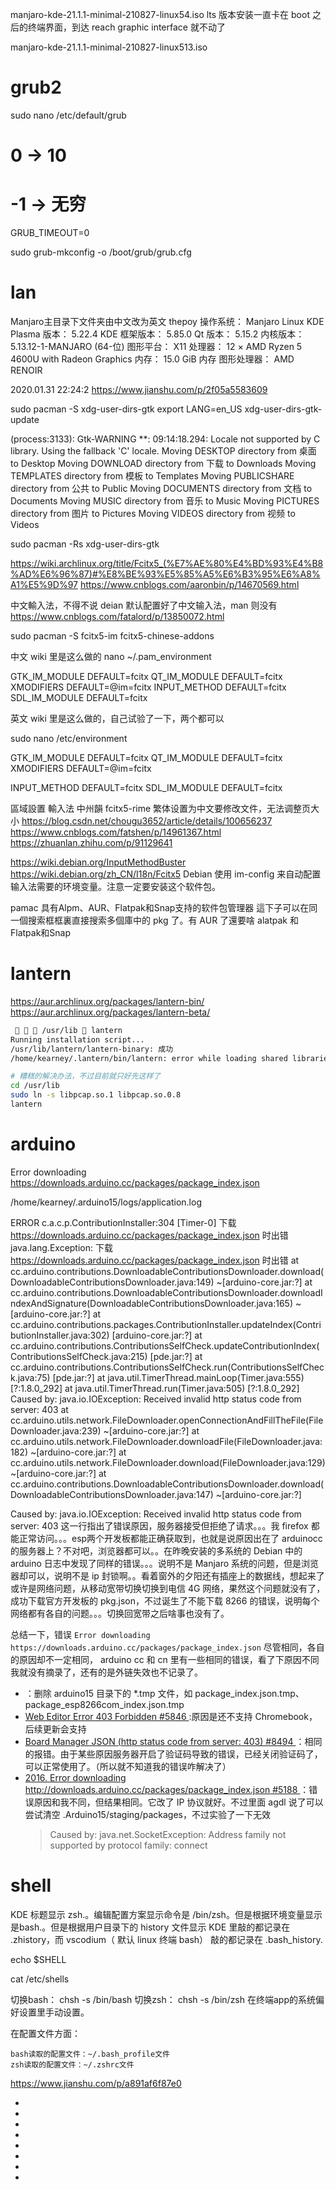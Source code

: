 manjaro-kde-21.1.1-minimal-210827-linux54.iso
lts 版本安装一直卡在 boot 之后的终端界面，到达 reach graphic interface 就不动了

manjaro-kde-21.1.1-minimal-210827-linux513.iso
# grub2
sudo nano /etc/default/grub
# 0 -> 10
# -1 -> 无穷
GRUB_TIMEOUT=0

sudo grub-mkconfig -o /boot/grub/grub.cfg
# lan

Manjaro主目录下文件夹由中文改为英文
thepoy
操作系统： Manjaro Linux
KDE Plasma 版本： 5.22.4
KDE 框架版本： 5.85.0
Qt 版本： 5.15.2
内核版本： 5.13.12-1-MANJARO (64-位)
图形平台： X11
处理器： 12 × AMD Ryzen 5 4600U with Radeon Graphics
内存： 15.0 GiB 内存
图形处理器： AMD RENOIR


2020.01.31 22:24:2
https://www.jianshu.com/p/2f05a5583609

sudo pacman -S xdg-user-dirs-gtk
export LANG=en_US
xdg-user-dirs-gtk-update


(process:3133): Gtk-WARNING **: 09:14:18.294: Locale not supported by C library.
        Using the fallback 'C' locale.
Moving DESKTOP directory from 桌面 to Desktop
Moving DOWNLOAD directory from 下载 to Downloads
Moving TEMPLATES directory from 模板 to Templates
Moving PUBLICSHARE directory from 公共 to Public
Moving DOCUMENTS directory from 文档 to Documents
Moving MUSIC directory from 音乐 to Music
Moving PICTURES directory from 图片 to Pictures
Moving VIDEOS directory from 视频 to Videos


sudo pacman -Rs xdg-user-dirs-gtk

https://wiki.archlinux.org/title/Fcitx5_(%E7%AE%80%E4%BD%93%E4%B8%AD%E6%96%87)#%E8%BE%93%E5%85%A5%E6%B3%95%E6%A8%A1%E5%9D%97
https://www.cnblogs.com/aaronbin/p/14670569.html

中文輸入法，不得不说 deian 默认配置好了中文输入法，man 则没有
https://www.cnblogs.com/fatalord/p/13850072.html

sudo pacman -S fcitx5-im fcitx5-chinese-addons

中文 wiki 里是这么做的
nano ~/.pam_environment

GTK_IM_MODULE DEFAULT=fcitx
QT_IM_MODULE  DEFAULT=fcitx
XMODIFIERS    DEFAULT=@im=fcitx
INPUT_METHOD  DEFAULT=fcitx
SDL_IM_MODULE DEFAULT=fcitx

英文 wiki 里是这么做的，自己试验了一下，两个都可以

sudo nano /etc/environment

GTK_IM_MODULE DEFAULT=fcitx
QT_IM_MODULE  DEFAULT=fcitx
XMODIFIERS    DEFAULT=@im=fcitx

INPUT_METHOD  DEFAULT=fcitx
SDL_IM_MODULE DEFAULT=fcitx

區域設置 輸入法 中州韻 fcitx5-rime
繁体设置为中文要修改文件，无法调整页大小
https://blog.csdn.net/chougu3652/article/details/100656237
https://www.cnblogs.com/fatshen/p/14961367.html
https://zhuanlan.zhihu.com/p/91129641

https://wiki.debian.org/InputMethodBuster
https://wiki.debian.org/zh_CN/I18n/Fcitx5
Debian 使用 im-config 来自动配置输入法需要的环境变量。注意一定要安装这个软件包。

pamac 具有Alpm、AUR、Flatpak和Snap支持的软件包管理器
這下子可以在同一個搜索框框裏直接搜索多個庫中的 pkg 了。有 AUR 了還要啥 alatpak 和 Flatpak和Snap

# lantern

https://aur.archlinux.org/packages/lantern-bin/
https://aur.archlinux.org/packages/lantern-beta/

```bash
    /usr/lib  lantern                                                                                 1 ✘
Running installation script...
/usr/lib/lantern/lantern-binary: 成功
/home/kearney/.lantern/bin/lantern: error while loading shared libraries: libpcap.so.0.8: cannot open shared object file: No such file or directory

# 糟糕的解决办法，不过目前就只好先这样了
cd /usr/lib
sudo ln -s libpcap.so.1 libpcap.so.0.8
lantern
```

# arduino
Error downloading https://downloads.arduino.cc/packages/package_index.json

/home/kearney/.arduino15/logs/application.log

ERROR c.a.c.p.ContributionInstaller:304 [Timer-0] 下载 https://downloads.arduino.cc/packages/package_index.json 时出错
java.lang.Exception: 下载 https://downloads.arduino.cc/packages/package_index.json 时出错
	at cc.arduino.contributions.DownloadableContributionsDownloader.download(DownloadableContributionsDownloader.java:149) ~[arduino-core.jar:?]
	at cc.arduino.contributions.DownloadableContributionsDownloader.downloadIndexAndSignature(DownloadableContributionsDownloader.java:165) ~[arduino-core.jar:?]
	at cc.arduino.contributions.packages.ContributionInstaller.updateIndex(ContributionInstaller.java:302) [arduino-core.jar:?]
	at cc.arduino.contributions.ContributionsSelfCheck.updateContributionIndex(ContributionsSelfCheck.java:215) [pde.jar:?]
	at cc.arduino.contributions.ContributionsSelfCheck.run(ContributionsSelfCheck.java:75) [pde.jar:?]
	at java.util.TimerThread.mainLoop(Timer.java:555) [?:1.8.0_292]
	at java.util.TimerThread.run(Timer.java:505) [?:1.8.0_292]
Caused by: java.io.IOException: Received invalid http status code from server: 403
	at cc.arduino.utils.network.FileDownloader.openConnectionAndFillTheFile(FileDownloader.java:239) ~[arduino-core.jar:?]
	at cc.arduino.utils.network.FileDownloader.downloadFile(FileDownloader.java:182) ~[arduino-core.jar:?]
	at cc.arduino.utils.network.FileDownloader.download(FileDownloader.java:129) ~[arduino-core.jar:?]
	at cc.arduino.contributions.DownloadableContributionsDownloader.download(DownloadableContributionsDownloader.java:147) ~[arduino-core.jar:?]

Caused by: java.io.IOException: Received invalid http status code from server: 403
这一行指出了错误原因，服务器接受但拒绝了请求。。。我 firefox 都能正常访问。。。esp两个开发板都能正确获取到，也就是说原因出在了 arduinocc的服务器上？不对吧，浏览器都可以。。在昨晚安装的多系统的 Debian 中的 arduino 日志中发现了同样的错误。。。说明不是 Manjaro 系统的问题，但是浏览器却可以，说明不是 ip 封锁啊。。看着窗外的夕阳还有插座上的数据线，想起来了或许是网络问题，从移动宽带切换切换到电信 4G 网络，果然这个问题就没有了，成功下载官方开发板的 pkg.json，不过诞生了不能下载 8266 的错误，说明每个网络都有各自的问题。。。切换回宽带之后啥事也没有了。

总结一下，错误 `Error downloading https://downloads.arduino.cc/packages/package_index.json` 尽管相同，各自的原因却不一定相同， arduino cc 和 cn 里有一些相同的错误，看了下原因不同我就没有摘录了，还有的是外链失效也不记录了。

- [](https://blog.csdn.net/xutianruo/article/details/86591189?depth_1-utm_source=distribute.pc_relevant_t0.none-task-blog-2%7Edefault%7EBlogCommendFromMachineLearnPai2%7Edefault-1.control)：删除 arduino15 目录下的 *.tmp 文件，如 package_index.json.tmp、package_esp8266com_index.json.tmp
- [ Web Editor Error 403 Forbidden #5846 ](https://github.com/arduino/Arduino/issues/5846):原因是还不支持 Chromebook，后续更新会支持
- [ Board Manager JSON (http status code from server: 403) #8494 ](https://github.com/arduino/Arduino/issues/8494)：相同的报错。由于某些原因服务器开启了验证码导致的错误，已经关闭验证码了，可以正常使用了。（所以就不知道我的错误咋解决了）
- [2016. Error downloading http://downloads.arduino.cc/packages/package_index.json #5188 ](https://github.com/arduino/Arduino/issues/5188)：错误原因和我不同，但结果相同。它改了 IP 协议就好。不过里面 agdl  说了可以尝试清空  .Arduino15/staging/packages，不过实验了一下无效
    > Caused by: java.net.SocketException: Address family not supported by protocol family: connect

# shell

KDE 标题显示 zsh.。编辑配置方案显示命令是 /bin/zsh。但是根据环境变量显示是bash.。但是根据用户目录下的 history 文件显示 KDE 里敲的都记录在 .zhistory，而 vscodium（ 默认 linux 终端 bash） 敲的都记录在 .bash_history.

echo $SHELL

cat /etc/shells


切换bash： chsh -s /bin/bash
切换zsh： chsh -s /bin/zsh
    在终端app的系统偏好设置里手动设置。

在配置文件方面：

    bash读取的配置文件：~/.bash_profile文件
    zsh读取的配置文件：~/.zshrc文件

https://www.jianshu.com/p/a891af6f87e0



- []()
- []()
- []()
- []()
- []()
- []()
- []()
- []()
